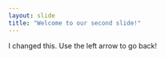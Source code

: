 ```yaml
---
layout: slide
title: "Welcome to our second slide!"
---
```

I changed this.
Use the left arrow to go back!
